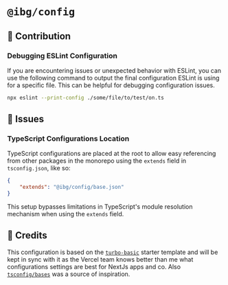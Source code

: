 # `@ibg/config`

## 🙏 Contribution

### Debugging ESLint Configuration

If you are encountering issues or unexpected behavior with ESLint, you can use the following command to output the final configuration ESLint is using for a specific file. This can be helpful for debugging configuration issues.

```bash
npx eslint --print-config ./some/file/to/test/on.ts
```

## 🔴 Issues

### TypeScript Configurations Location

TypeScript configurations are placed at the root to allow easy referencing from other packages in the monorepo using the `extends` field in `tsconfig.json`, like so:

```json
{
	"extends": "@ibg/config/base.json"
}
```

This setup bypasses limitations in TypeScript's module resolution mechanism when using the `extends` field.

## 🌟 Credits

This configuration is based on the [`turbo-basic`](https://github.com/vercel/turbo/tree/main/examples/basic) starter template and will be kept in sync with it as the Vercel team knows better than me what configurations settings are best for NextJs apps and co. Also [`tsconfig/bases`](https://github.com/tsconfig/bases) was a source of inspiration.
